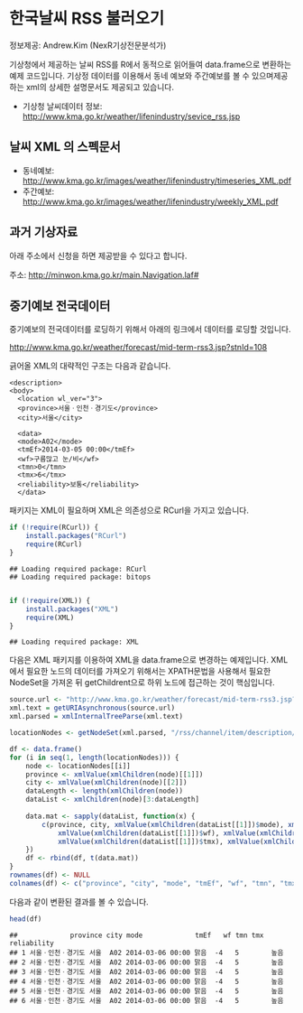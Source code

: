한국날씨 RSS 불러오기
====================

정보제공: Andrew.Kim (NexR기상전문분석가)

기상청에서 제공하는 날씨 RSS를 R에서 동적으로 읽어들여 data.frame으로 변환하는 예제 코드입니다.
기상정 데이터를 이용해서 동네 예보와 주간예보를 볼 수 있으며제공하는 xml의 상세한 설명문서도 제공되고 있습니다.


- 기상청 날씨데이터 정보: http://www.kma.go.kr/weather/lifenindustry/sevice_rss.jsp

## 날씨 XML 의 스펙문서

- 동네예보: http://www.kma.go.kr/images/weather/lifenindustry/timeseries_XML.pdf
- 주간예보: http://www.kma.go.kr/images/weather/lifenindustry/weekly_XML.pdf

## 과거 기상자료

아래 주소에서 신청을 하면 제공받을 수 있다고 합니다.

주소: http://minwon.kma.go.kr/main.Navigation.laf# 

## 중기예보 전국데이터

중기예보의 전국데이터를 로딩하기 위해서 아래의 링크에서 데이터를 로딩할 것입니다.

http://www.kma.go.kr/weather/forecast/mid-term-rss3.jsp?stnId=108

긁어올 XML의 대략적인 구조는 다음과 같습니다.

```{xml}
<description>
<body>  
  <location wl_ver="3">
  <province>서울ㆍ인천ㆍ경기도</province>
  <city>서울</city>
  
  <data>
  <mode>A02</mode>
  <tmEf>2014-03-05 00:00</tmEf>
  <wf>구름많고 눈/비</wf>
  <tmn>0</tmn>
  <tmx>6</tmx>
  <reliability>보통</reliability>
  </data>  
```

패키지는 XML이 필요하며 XML은 의존성으로 RCurl을 가지고 있습니다. 


```r
if (!require(RCurl)) {
    install.packages("RCurl")
    require(RCurl)
}
```

```
## Loading required package: RCurl
## Loading required package: bitops
```

```r

if (!require(XML)) {
    install.packages("XML")
    require(XML)
}
```

```
## Loading required package: XML
```


다음은 XML 패키지를 이용하여 XML을 data.frame으로 변경하는 예제입니다.
XML에서 필요한 노드의 데이터를 가져오기 위해서는 XPATH문법을 사용해서 필요한 NodeSet을 가져온 뒤 getChildrent으로 하위 노드에 접근하는 것이 핵심입니다.


```r
source.url <- "http://www.kma.go.kr/weather/forecast/mid-term-rss3.jsp?stnId=108"
xml.text = getURIAsynchronous(source.url)
xml.parsed = xmlInternalTreeParse(xml.text)

locationNodes <- getNodeSet(xml.parsed, "/rss/channel/item/description/body/location")

df <- data.frame()
for (i in seq(1, length(locationNodes))) {
    node <- locationNodes[[i]]
    province <- xmlValue(xmlChildren(node)[[1]])
    city <- xmlValue(xmlChildren(node)[[2]])
    dataLength <- length(xmlChildren(node))
    dataList <- xmlChildren(node)[3:dataLength]
    
    data.mat <- sapply(dataList, function(x) {
        c(province, city, xmlValue(xmlChildren(dataList[[1]])$mode), xmlValue(xmlChildren(dataList[[1]])$tmEf), 
            xmlValue(xmlChildren(dataList[[1]])$wf), xmlValue(xmlChildren(dataList[[1]])$tmn), 
            xmlValue(xmlChildren(dataList[[1]])$tmx), xmlValue(xmlChildren(dataList[[1]])$reliability))
    })
    df <- rbind(df, t(data.mat))
}
rownames(df) <- NULL
colnames(df) <- c("province", "city", "mode", "tmEf", "wf", "tmn", "tmx", "reliability")
```


다음과 같이 변환된 결과를 볼 수 있습니다.


```r
head(df)
```

```
##             province city mode             tmEf   wf tmn tmx reliability
## 1 서울ㆍ인천ㆍ경기도 서울  A02 2014-03-06 00:00 맑음  -4   5        높음
## 2 서울ㆍ인천ㆍ경기도 서울  A02 2014-03-06 00:00 맑음  -4   5        높음
## 3 서울ㆍ인천ㆍ경기도 서울  A02 2014-03-06 00:00 맑음  -4   5        높음
## 4 서울ㆍ인천ㆍ경기도 서울  A02 2014-03-06 00:00 맑음  -4   5        높음
## 5 서울ㆍ인천ㆍ경기도 서울  A02 2014-03-06 00:00 맑음  -4   5        높음
## 6 서울ㆍ인천ㆍ경기도 서울  A02 2014-03-06 00:00 맑음  -4   5        높음
```



